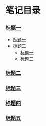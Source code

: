 # 笔记目录
### [标题一](2111index.md)
* [标题一](2111index.md)
* [标题二](2111index.md)
  * [标题一](2111index.md)
  * [标题二](2111index.md)
### [标题二](2111index.md)
### [标题三](2111index.md)
### [标题四](2111index.md)
### [标题五](2111index.md)
